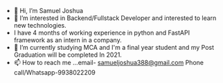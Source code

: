 - 👋 Hi, I’m Samuel Joshua
- 👀 I’m interested in Backend/Fullstack Developer and interested to learn new technologies.
- I have 4 months of working experience in python and FastAPI framework as an intern in a company.
- 🌱 I’m currently studying MCA and I'm a final year student and my Post Graduation will be completed In 2021. 
- 📫 How to reach me ...email- samueljoshua388@gmail.com
    Phone call/Whatsapp-9938022209

<!---
Samuel768017/Samuel768017 is a ✨ special ✨ repository because its `README.md` (this file) appears on your GitHub profile.
You can click the Preview link to take a look at your changes.
--->
